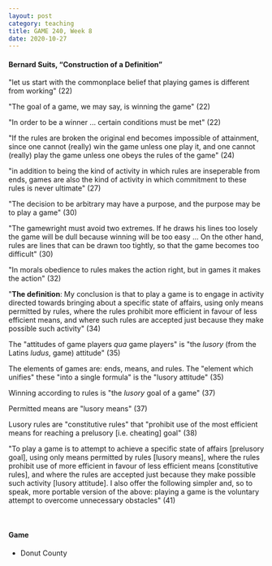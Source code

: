 ```yaml
---
layout: post
category: teaching
title: GAME 240, Week 8
date: 2020-10-27
---
```


#### Bernard Suits, “Construction of a Definition”

"let us start with the commonplace belief that playing games is different from working" (22)

"The goal of a game, we may say, is winning the game" (22)

"In order to be a winner ... certain conditions must be met" (22)

"If the rules are broken the original end becomes impossible of attainment, since one cannot (really) win the game unless one play it, and one cannot (really) play the game unless one obeys the rules of the game" (24)

"in addition to being the kind of activity in which rules are inseperable from ends, games are also the kind of activity in which commitment to these rules is never ultimate" (27)

"The decision to be arbitrary may have a purpose, and the purpose may be to play a game" (30)

"The gamewright must avoid two extremes. If he draws his lines too losely the game will be dull because winning will be too easy ... On the other hand, rules are lines that can be drawn too tightly, so that the game becomes too difficult" (30)

"In morals obedience to rules makes the action right, but in games it makes the action" (32)

"**The definition**: My conclusion is that to play a game is to engage in activity directed towards bringing about a specific state of affairs, using only means permitted by rules, where the rules prohibit more efficient in favour of less efficient means, and where such rules are accepted just because they make possible such activity" (34)

The "attitudes of game players *qua* game players" is "the *lusory* (from the Latins *ludus*, game) attitude" (35)

The elements of games are: ends, means, and rules. The "element which unifies" these "into a single formula" is the "lusory attitude" (35)

Winning according to rules is "the *lusory* goal of a game" (37)

Permitted means are "lusory means" (37)

Lusory rules are "constitutive rules" that "prohibit use of the most efficient means for reaching a prelusory [i.e. cheating] goal" (38)

"To play a game is to attempt to achieve a specific state of affairs [prelusory goal], using only means permitted by rules [lusory means], where the rules prohibit use of more efficient in favour of less efficient means [constitutive rules], and where the rules are accepted just because they make possible such activity [lusory attitude]. I also offer the following simpler and, so to speak, more portable version of the above: playing a game is the voluntary attempt to overcome unnecessary obstacles" (41)

<br>

#### Game

* Donut County
